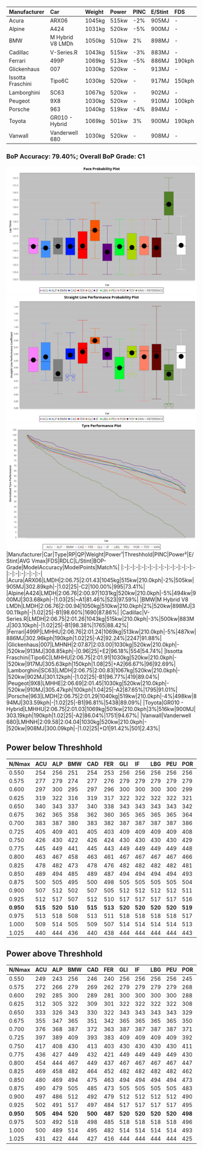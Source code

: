 |Manufacturer|Car|Weight|Power|PINC|E/Stint|FDS|
|:-|:-|:-|:-|:-|:-|:-|
|Acura|ARX06|1045kg|515kw|-2%|905MJ|-|
|Alpine|A424|1031kg|520kw|-5%|900MJ|-|
|BMW|M Hybrid V8 LMDh|1050kg|510kw|2%|898MJ|-|
|Cadillac|V-Series.R|1043kg|515kw|-3%|883MJ|-|
|Ferrari|499P|1069kg|513kw|-5%|886MJ|190kph|
|Glickenhaus|007|1030kg|520kw|-|913MJ|-|
|Issotta Fraschini|Tipo6C|1030kg|520kw|-|917MJ|150kph|
|Lamborghini|SC63|1067kg|520kw|-|902MJ|-|
|Peugeot|9X8|1030kg|520kw|-|910MJ|100kph|
|Porsche|963|1040kg|519kw|-4%|894MJ|-|
|Toyota|GR010 - Hybrid|1069kg|501kw|3%|900MJ|190kph|
|Vanwall|Vanderwell 680|1030kg|520kw|-|908MJ|-|

### BoP Accuracy: 79.40%; Overall BoP Grade: C1
![PACECHART](./IMG/AUTO.png)
![STRAIGHTLINEPERFORMANCECHART](./IMG/AUTO_sp.png)
![TYREPERFORMANCECHART](./IMG/AUTO_tw.png)
|Manufacturer|Car|Type|RP|QP|Weight|Power¹|Threshhold|PINC|Power²|E/Stint|AVG Vmax|FDS|RDLC|L/Stint|BOP-Grade|ModelAccuracy|ModelPoints|Match%|
|:-|:-|:-|:-|:-|:-|:-|:-|:-|:-|:-|:-|:-|:-|:-|:-|:-|:-|:-|
|Acura|ARX06|LMDH|2:06.75|2:01.43|1045kg|515kw|210.0kph|-2%|505kw|905MJ|302.89kph|-|1.02|25|-C2|100.00%|995|73.41%|
|Alpine|A424|LMDH|2:06.76|2:00.97|1031kg|520kw|210.0kph|-5%|494kw|900MJ|303.68kph|-|1.03|25|~A1|81.46%|523|97.59%|
|BMW|M Hybrid V8 LMDh|LMDH|2:06.76|2:00.94|1050kg|510kw|210.0kph|2%|520kw|898MJ|300.11kph|-|1.02|25|-B1|98.60%|1690|87.86%|
|Cadillac|V-Series.R|LMDH|2:06.75|2:01.26|1043kg|515kw|210.0kph|-3%|500kw|883MJ|303.10kph|-|1.02|25|-B1|98.38%|1765|88.42%|
|Ferrari|499P|LMHHU|2:06.76|2:01.24|1069kg|513kw|210.0kph|-5%|487kw|886MJ|302.96kph|190kph|1.02|25|-A2|92.24%|2247|91.88%|
|Glickenhaus|007|LMHNH|2:07.87|2:03.00|1030kg|520kw|210.0kph|-|520kw|913MJ|308.85kph|-|0.96|25|+E2|96.18%|554|54.74%|
|Issotta Fraschini|Tipo6C|LMHHU|2:06.75|2:01.91|1030kg|520kw|210.0kph|-|520kw|917MJ|305.63kph|150kph|1.08|25|+A2|66.67%|96|92.69%|
|Lamborghini|SC63|LMDH|2:06.75|2:00.83|1067kg|520kw|210.0kph|-|520kw|902MJ|301.12kph|-|1.02|25|-B1|96.77%|419|89.04%|
|Peugeot|9X8|LMHHE|2:06.69|2:01.45|1030kg|520kw|210.0kph|-|520kw|910MJ|305.47kph|100kph|1.04|25|-A2|87.65%|1795|91.01%|
|Porsche|963|LMDH|2:06.75|2:01.29|1040kg|519kw|210.0kph|-4%|498kw|894MJ|303.59kph|-|1.02|25|-B1|96.81%|5438|89.09%|
|Toyota|GR010 - Hybrid|LMHHU|2:06.75|2:01.03|1069kg|501kw|210.0kph|3%|516kw|900MJ|303.19kph|190kph|1.02|25|-A2|86.04%|1751|94.67%|
|Vanwall|Vanderwell 680|LMHNH|2:09.58|2:04.04|1030kg|520kw|210.0kph|-|520kw|908MJ|300.09kph|-|1.02|25|+Ω1|91.42%|501|2.43%|

## Power below Threshhold
|N/Nmax|ACU|ALP|BMW|CAD|FER|GLI|IF|LBG|PEU|POR|TOY|VAN|
|:-|:-|:-|:-|:-|:-|:-|:-|:-|:-|:-|:-|:-|
|0.550|254|256|251|254|253|256|256|256|256|256|247|256|
|0.575|277|279|274|277|276|279|279|279|279|279|270|279|
|0.600|297|300|295|297|296|300|300|300|300|299|290|300|
|0.625|319|322|316|319|317|322|322|322|322|321|310|322|
|0.650|340|343|337|340|338|343|343|343|343|342|331|343|
|0.675|362|365|358|362|360|365|365|365|365|364|352|365|
|0.700|383|387|380|383|382|387|387|387|387|386|373|387|
|0.725|405|409|401|405|403|409|409|409|409|408|394|409|
|0.750|426|430|422|426|424|430|430|430|430|429|414|430|
|0.775|445|449|441|445|443|449|449|449|449|448|433|449|
|0.800|463|467|458|463|461|467|467|467|467|466|450|467|
|0.825|478|482|473|478|476|482|482|482|482|481|465|482|
|0.850|489|494|485|489|487|494|494|494|494|493|476|494|
|0.875|500|505|495|500|498|505|505|505|505|504|486|505|
|0.900|507|512|502|507|505|512|512|512|512|511|493|512|
|0.925|512|517|507|512|510|517|517|517|517|516|498|517|
|**0.950**|**515**|**520**|**510**|**515**|**513**|**520**|**520**|**520**|**520**|**519**|**501**|**520**|
|0.975|513|518|508|513|511|518|518|518|518|517|499|518|
|1.000|509|514|505|509|507|514|514|514|514|513|496|514|
|1.025|440|444|436|440|438|444|444|444|444|443|428|444|

## Power above Threshhold
|N/Nmax|ACU|ALP|BMW|CAD|FER|GLI|IF|LBG|PEU|POR|TOY|VAN|
|:-|:-|:-|:-|:-|:-|:-|:-|:-|:-|:-|:-|:-|
|0.550|249|243|256|246|240|256|256|256|256|245|254|256|
|0.575|272|266|279|269|262|279|279|279|279|268|277|279|
|0.600|292|285|300|289|281|300|300|300|300|288|298|300|
|0.625|312|305|322|309|301|322|322|322|322|308|319|322|
|0.650|333|326|343|330|322|343|343|343|343|329|340|343|
|0.675|355|347|365|351|342|365|365|365|365|350|362|365|
|0.700|376|368|387|372|363|387|387|387|387|371|384|387|
|0.725|397|389|409|393|383|409|409|409|409|392|406|409|
|0.750|417|408|430|413|403|430|430|430|430|411|427|430|
|0.775|436|427|449|432|421|449|449|449|449|430|446|449|
|0.800|454|444|467|449|437|467|467|467|467|447|463|467|
|0.825|469|458|482|464|452|482|482|482|482|462|478|482|
|0.850|480|469|494|475|463|494|494|494|494|473|490|494|
|0.875|490|479|505|485|473|505|505|505|505|483|501|505|
|0.900|497|486|512|492|479|512|512|512|512|490|508|512|
|0.925|502|491|517|497|484|517|517|517|517|495|513|517|
|**0.950**|**505**|**494**|**520**|**500**|**487**|**520**|**520**|**520**|**520**|**498**|**516**|**520**|
|0.975|503|492|518|498|485|518|518|518|518|496|514|518|
|1.000|500|489|514|495|482|514|514|514|514|493|510|514|
|1.025|431|422|444|427|416|444|444|444|444|425|441|444|
